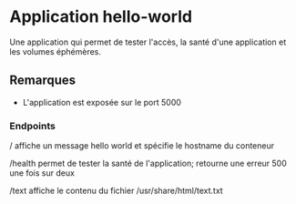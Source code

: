 # Application hello-world

Une application qui permet de tester l'accès, la santé d'une application et les volumes éphémères.



## Remarques

- L'application est exposée sur le port 5000



### Endpoints

/					affiche un message hello world et spécifie le hostname du conteneur

/health		 permet de tester la santé de l'application; retourne une erreur 500 une fois sur deux

/text		     affiche le contenu du fichier /usr/share/html/text.txt
